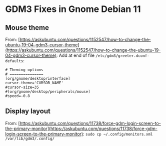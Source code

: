 # GDM3 Fixes in Gnome Debian 11
## Mouse theme
From: [https://askubuntu.com/questions/1152547/how-to-change-the-ubuntu-19-04-gdm3-cursor-theme](https://askubuntu.com/questions/1152547/how-to-change-the-ubuntu-19-04-gdm3-cursor-theme):
Add at end of file `/etc/gdm3/greeter.dconf-defaults`:
```
# Theming options
# ===============
[org/gnome/desktop/interface]
cursor-theme='CURSOR_NAME'
#cursor-size=35
#[org/gnome/desktop/peripherals/mouse]
#speed=-0.8
```
## Display layout

From: [https://askubuntu.com/questions/11738/force-gdm-login-screen-to-the-primary-monitor](https://askubuntu.com/questions/11738/force-gdm-login-screen-to-the-primary-monitor):
`sudo cp ~/.config/monitors.xml  /var/lib/gdm3/.config/`
